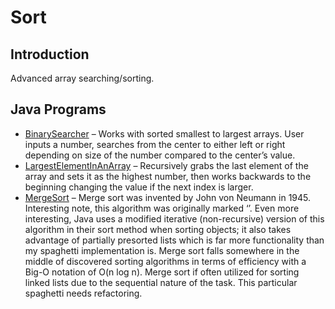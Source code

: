 # Sort
## Introduction
Advanced array searching/sorting. 
## Java Programs
  * [BinarySearcher]( https://github.com/Spades86/Undergraduate/blob/master/Java/Java-2/Sort/src/sort/BinarySearcher.java) – Works with sorted smallest to largest arrays. User inputs a number, searches from the center to either left or right depending on size of the number compared to the center’s value.
  * [LargestElementInAnArray]() – Recursively grabs the last element of the array and sets it as the highest number, then works backwards to the beginning changing the value if the next index is larger.
  * [MergeSort]( https://github.com/Spades86/Undergraduate/blob/master/Java/Java-2/Sort/src/sort/MergeSort.java) – Merge sort was invented by John von Neumann in 1945. Interesting note, this algorithm was originally marked ‘’. Even more interesting, Java uses a modified iterative (non-recursive) version of this algorithm in their sort method when sorting objects; it also takes advantage of partially presorted lists which is far more functionality than my spaghetti implementation is. Merge sort falls somewhere in the middle of discovered sorting algorithms in terms of efficiency with a Big-O notation of O(n log n). Merge sort if often utilized for sorting linked lists due to the sequential nature of the task. This particular spaghetti needs refactoring.
